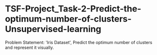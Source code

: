 # TSF-Project_Task-2-Predict-the-optimum-number-of-clusters-Unsupervised-learning

Problem Statement: 'Iris Dataset', Predict the optimum number of clusters and represent it visually.
